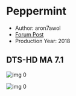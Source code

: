 # Peppermint

* Author: aron7awol
* [Forum Post](https://www.avsforum.com/threads/bass-eq-for-filtered-movies.2995212/post-57259796)
* Production Year: 2018

## DTS-HD MA 7.1

![img 0](https://i.imgur.com/AcrucM4.jpg)

![img 0](https://i.imgur.com/SRHn0G2.png)

